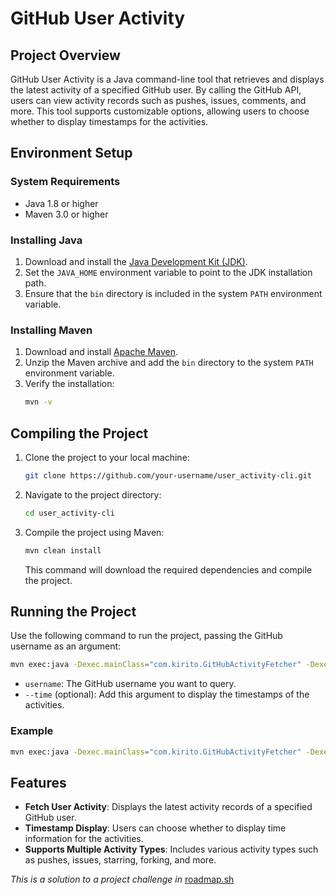 # GitHub User Activity

## Project Overview

GitHub User Activity is a Java command-line tool that retrieves and displays the latest activity of a specified GitHub user. By calling the GitHub API, users can view activity records such as pushes, issues, comments, and more. This tool supports customizable options, allowing users to choose whether to display timestamps for the activities.

## Environment Setup

### System Requirements

- Java 1.8 or higher
- Maven 3.0 or higher

### Installing Java

1. Download and install the [Java Development Kit (JDK)](https://www.oracle.com/java/technologies/javase-jdk11-downloads.html).
2. Set the `JAVA_HOME` environment variable to point to the JDK installation path.
3. Ensure that the `bin` directory is included in the system `PATH` environment variable.

### Installing Maven

1. Download and install [Apache Maven](https://maven.apache.org/download.cgi).
2. Unzip the Maven archive and add the `bin` directory to the system `PATH` environment variable.
3. Verify the installation:
   ```bash
   mvn -v
   ```

## Compiling the Project

1. Clone the project to your local machine:
   ```bash
   git clone https://github.com/your-username/user_activity-cli.git
   ```
   
2. Navigate to the project directory:
   ```bash
   cd user_activity-cli
   ```

3. Compile the project using Maven:
   ```bash
   mvn clean install
   ```

   This command will download the required dependencies and compile the project.

## Running the Project

Use the following command to run the project, passing the GitHub username as an argument:

```bash
mvn exec:java -Dexec.mainClass="com.kirito.GitHubActivityFetcher" -Dexec.args="username --time"
```

- `username`: The GitHub username you want to query.
- `--time` (optional): Add this argument to display the timestamps of the activities.

### Example

```bash
mvn exec:java -Dexec.mainClass="com.kirito.GitHubActivityFetcher" -Dexec.args="octocat --time"
```

## Features

- **Fetch User Activity**: Displays the latest activity records of a specified GitHub user.
- **Timestamp Display**: Users can choose whether to display time information for the activities.
- **Supports Multiple Activity Types**: Includes various activity types such as pushes, issues, starring, forking, and more.

*This is a solution to a project challenge in* [roadmap.sh](https://roadmap.sh/projects/github-user-activity)
